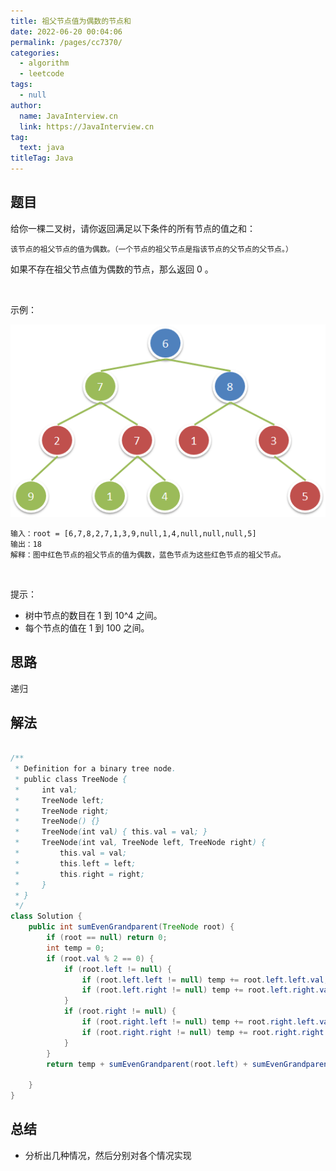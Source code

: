 ```yaml
---
title: 祖父节点值为偶数的节点和
date: 2022-06-20 00:04:06
permalink: /pages/cc7370/
categories: 
  - algorithm
  - leetcode
tags: 
  - null
author: 
  name: JavaInterview.cn
  link: https://JavaInterview.cn
tag: 
  text: java
titleTag: Java
---
```



## 题目

给你一棵二叉树，请你返回满足以下条件的所有节点的值之和：

    该节点的祖父节点的值为偶数。（一个节点的祖父节点是指该节点的父节点的父节点。）
如果不存在祖父节点值为偶数的节点，那么返回 0 。

 

示例：

![](../../../media/pictures/leetcode/1473_ex1.png)

    输入：root = [6,7,8,2,7,1,3,9,null,1,4,null,null,null,5]
    输出：18
    解释：图中红色节点的祖父节点的值为偶数，蓝色节点为这些红色节点的祖父节点。
 

提示：

- 树中节点的数目在 1 到 10^4 之间。
- 每个节点的值在 1 到 100 之间。



## 思路

递归

## 解法
```java

/**
 * Definition for a binary tree node.
 * public class TreeNode {
 *     int val;
 *     TreeNode left;
 *     TreeNode right;
 *     TreeNode() {}
 *     TreeNode(int val) { this.val = val; }
 *     TreeNode(int val, TreeNode left, TreeNode right) {
 *         this.val = val;
 *         this.left = left;
 *         this.right = right;
 *     }
 * }
 */
class Solution {
    public int sumEvenGrandparent(TreeNode root) {
        if (root == null) return 0;
        int temp = 0;
        if (root.val % 2 == 0) {
            if (root.left != null) {
                if (root.left.left != null) temp += root.left.left.val;
                if (root.left.right != null) temp += root.left.right.val;
            }
            if (root.right != null) {
                if (root.right.left != null) temp += root.right.left.val;
                if (root.right.right != null) temp += root.right.right.val;
            }
        }
        return temp + sumEvenGrandparent(root.left) + sumEvenGrandparent(root.right);
 
    }
}
```

## 总结

- 分析出几种情况，然后分别对各个情况实现 
